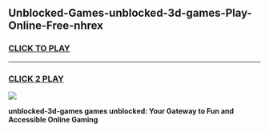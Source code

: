 
## Unblocked-Games-unblocked-3d-games-Play-Online-Free-nhrex
<h3>
<a href="https://premium76.site?title=unblocked-3d-games&ref=26A">CLICK TO PLAY</a></h3>
<hr>

<h3>
<a href="https://premium76.site?title=unblocked-3d-games&ref=26A">CLICK 2 PLAY</a>
  
</h3>

<a href="https://premium76.site?title=unblocked-3d-games&ref=26A"><img src="https://clearcache.store/games.png"></a>


**unblocked-3d-games games unblocked: Your Gateway to Fun and Accessible Online Gaming**
